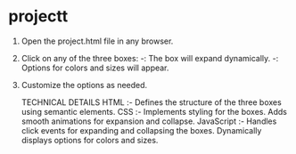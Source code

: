 # projectt
1. Open the project.html file in any browser.
2. Click on any of the three boxes:
-: The box will expand dynamically.
-: Options for colors and sizes will appear.
3. Customize the options as needed.

   TECHNICAL DETAILS
HTML
:- Defines the structure of the three boxes using semantic elements.
CSS
:- Implements styling for the boxes.
Adds smooth animations for expansion and collapse.
JavaScript
:- Handles click events for expanding and collapsing the boxes.
Dynamically displays options for colors and sizes.   
